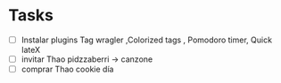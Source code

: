 # Tasks


- [ ] Instalar plugins Tag wragler ,Colorized tags , Pomodoro timer, Quick lateX
- [ ] invitar Thao pidzzaberri -> canzone 
- [ ] comprar Thao cookie día 
